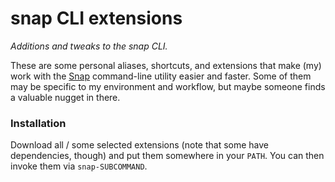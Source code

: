 # snap CLI extensions

_Additions and tweaks to the snap CLI._

These are some personal aliases, shortcuts, and extensions that make (my) work with the [Snap](https://snapcraft.io/) command-line utility easier and faster. Some of them may be specific to my environment and workflow, but maybe someone finds a valuable nugget in there.

### Installation

Download all / some selected extensions (note that some have dependencies, though) and put them somewhere in your `PATH`. You can then invoke them via `snap-SUBCOMMAND`.
